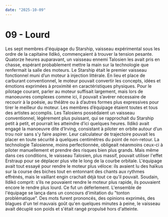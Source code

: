 ```yaml
---
date: "2025-10-09"
---
```


# 09 - Lourd

Les sept membres d'équipage du Starship, vaisseau expérimental sous les ordre de la capitaine Ildikó, commençaient à trouver la tension pesante. Quatorze heures auparavant, un vaisseau ennemi Talosien les avait pris en chasse, espérant probablement mettre la main sur la technologie que renfermait la salle des moteurs. Le Starship était le premier vaisseau fonctionnel muni d’un moteur à injection littérale. En lieu et place de carburant conventionnel, le moteur pouvait convertir les concepts, idées et émotions exprimées à proximité en caractéristiques physiques. Pour le pilotage courant, parler au moteur suffisait largement, mais lors de manoeuvres complexes comme ici, il pouvait s’avérer nécessaire de recourir à la poésie, au théâtre ou à d’autres formes plus expressives pour tirer le meilleur du moteur. Les membres d’équipage étaient toutes et tous des artistes accomplis. Les Talosiens possédaient un vaisseau conventionnel, légèrement plus puissant, qui se rapprochait du Starship petit à petit, et pourrait les atteindre d’ici quelques heures. Ildikó avait engagé la manoeuvre dite d’Irving, consistant à piloter en orbite autour d’un trou noir sans s'y faire aspirer. Leur calculateur de trajectoire pouvait les placer en toute sécurité à quelques centimètres du point de non-retour. La technologie Talosienne, moins perfectionnée, obligeait néanmoins ceux-ci à piloter manuellement et prendre des risques bien plus grands. Mais même dans ces conditions, le vaisseau Talosien, plus massif, pouvait utiliser l'effet Erstraup pour se déplacer plus vite le long de la courbe orbitale. L'équipage avait tout essayé pour rendre le moteur plus véloce: ils avaient lu des haïkus sur la course des biches tout en entonnant des chants aux rythmes effrénés, mais le vaillant engin crachait déjà tout ce qu’il pouvait. Soudain, Ildikó comprit: s’ils ne pouvaient rendre le moteur plus rapide, ils pouvaient encore le rendre plus lourd. Ce fut un déferlement. L'ensemble de l'équipage se lança dans un concours d'imitation du "tonton problématique". Des mots furent prononcés, des opinions exprimés, des blagues d'un tel mauvais goût qu'en quelques minutes à peine, le vaisseau avait décuplé son poids et s'était rangé propulsé hors d'atteinte.

